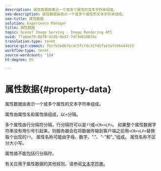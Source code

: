 ```yaml
---
description: 属性数据由表示一个或多个属性的文本字符串组成。
seo-description: 属性数据由表示一个或多个属性的文本字符串组成。
seo-title: 属性数据
solution: Experience Manager
title: 属性数据
topic: Scene7 Image Serving - Image Rendering API
uuid: 7fa6ae70-8d70-41d6-9e47-7df3d616874c
translation-type: tm+mt
source-git-commit: 7bc7b3a86fbcdc57cfdc31745fae3afc06e44b15
workflow-type: tm+mt
source-wordcount: '124'
ht-degree: 0%

---
```



# 属性数据{#property-data}

属性数据由表示一个或多个属性的文本字符串组成。

属性由属性名和属性值组成，以=分隔。

多个属性由行分隔符分隔，行分隔符可以是`??`或`<CR><LF>`。 如果整个属性数据字符串没有用引号引起来，则服务器会在将数据传输到客户端之前用`<CR><LF>`替换每个出现的`??`。 属性名称可能由字母、数字、“.”、“-”和“_”组成。 属性名称不区分大小写。

属性值不能包括行分隔符。

有关应用于属性数据的其他规则，请参阅[文本字符串](../../../../../../is-api/image-catalog/image-serving-api-ref/c-image-catalog-reference/c-overview/c-common-data-types/r-text-string.md#reference-ae0a9e181b0e40c6bcdb43af7f481d63)。
